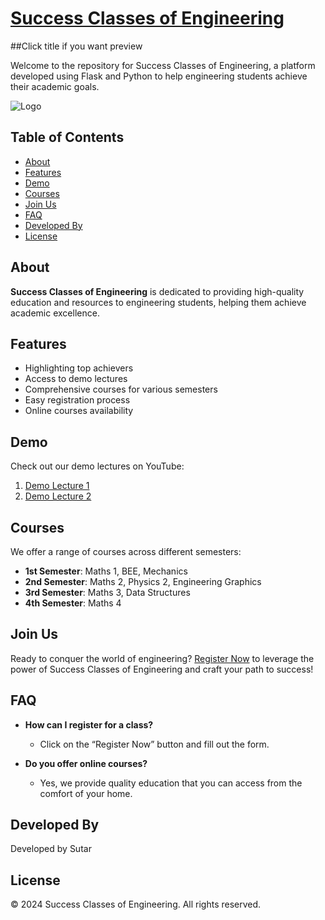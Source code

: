 # [Success Classes of Engineering](https://youtu.be/7gC-FYrMX1g?si=v7Vs0VvQqW_hA5vh)
##Click title if you want preview

Welcome to the repository for Success Classes of Engineering, a platform developed using Flask and Python to help engineering students achieve their academic goals.

![Logo](https://i.postimg.cc/3w0wgHR1/android-chrome-192x192.png)

## Table of Contents

- [About](#about)
- [Features](#features)
- [Demo](#demo)
- [Courses](#courses)
- [Join Us](#join-us)
- [FAQ](#faq)
- [Developed By](#developed-by)
- [License](#license)

## About

**Success Classes of Engineering** is dedicated to providing high-quality education and resources to engineering students, helping them achieve academic excellence.

## Features

- Highlighting top achievers
- Access to demo lectures
- Comprehensive courses for various semesters
- Easy registration process
- Online courses availability

## Demo

Check out our demo lectures on YouTube:

1. [Demo Lecture 1](https://www.youtube.com/embed/OWfoGhHXwT4?si=4WNCPtCrcJGCnNzS)
2. [Demo Lecture 2](https://www.youtube.com/embed/7Y_69ts7naQ?si=51Qwm9dmJD-QxHaq)

## Courses

We offer a range of courses across different semesters:

- **1st Semester**: Maths 1, BEE, Mechanics
- **2nd Semester**: Maths 2, Physics 2, Engineering Graphics
- **3rd Semester**: Maths 3, Data Structures
- **4th Semester**: Maths 4

## Join Us

Ready to conquer the world of engineering? [Register Now](#) to leverage the power of Success Classes of Engineering and craft your path to success!

## FAQ

- **How can I register for a class?**
  - Click on the “Register Now” button and fill out the form.

- **Do you offer online courses?**
  - Yes, we provide quality education that you can access from the comfort of your home.

## Developed By

Developed by Sutar

## License

&copy; 2024 Success Classes of Engineering. All rights reserved.
